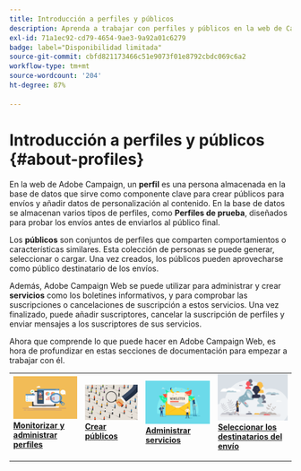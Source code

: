 ```yaml
---
title: Introducción a perfiles y públicos
description: Aprenda a trabajar con perfiles y públicos en la web de Campaign
exl-id: 71a1ec92-cd79-4654-9ae3-9a92a01c6279
badge: label="Disponibilidad limitada"
source-git-commit: cbfd821173466c51e9073f01e8792cbdc069c6a2
workflow-type: tm+mt
source-wordcount: '204'
ht-degree: 87%

---
```


# Introducción a perfiles y públicos {#about-profiles}

En la web de Adobe Campaign, un **perfil** es una persona almacenada en la base de datos que sirve como componente clave para crear públicos para envíos y añadir datos de personalización al contenido. En la base de datos se almacenan varios tipos de perfiles, como **Perfiles de prueba**, diseñados para probar los envíos antes de enviarlos al público final.

Los **públicos** son conjuntos de perfiles que comparten comportamientos o características similares. Esta colección de personas se puede generar, seleccionar o cargar. Una vez creados, los públicos pueden aprovecharse como público destinatario de los envíos.

Además, Adobe Campaign Web se puede utilizar para administrar y crear **servicios** como los boletines informativos, y para comprobar las suscripciones o cancelaciones de suscripción a estos servicios. Una vez finalizado, puede añadir suscriptores, cancelar la suscripción de perfiles y enviar mensajes a los suscriptores de sus servicios.

Ahora que comprende lo que puede hacer en Adobe Campaign Web, es hora de profundizar en estas secciones de documentación para empezar a trabajar con él.

<table style="table-layout:fixed"><tr style="border: 0;">
<td>
<a href="about-recipients.md">
<img src="../assets/do-not-localize/profiles-audiences-profile.png">
</a>
<div>
<a href="about-recipients.md"><strong>Monitorizar y administrar perfiles</strong></a>
</div>
<p>
</td>
<td>
<a href="create-audience.md">
<img alt="Posible cliente" src="../assets/do-not-localize/profiles-audiences-audience.png">
</a>
<div><a href="create-audience.md"><strong>Crear públicos</strong>
</div>
<p>
</td>
<td>
<a href="manage-services.md">
<img alt="Poco frecuente" src="../assets/do-not-localize/profiles-audiences-service.png">
</a>
<div>
<a href="manage-services.md"><strong>Administrar servicios</strong></a>
</div>
<p></td>
<td>
<a href="add-audience.md">
<img alt="Poco frecuente" src="../assets/do-not-localize/profiles-audiences-deliveries.png">
</a>
<div>
<a href="add-audience.md"><strong>Seleccionar los destinatarios del envío</strong></a>
</div>
<p></td>
</tr></table>
